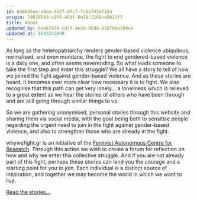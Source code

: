 ```yaml
---
id: 048835ae-a9ee-4b27-9fcf-7c0b743df42a
origin: 79838543-c1f8-46df-9a19-3169ca9b11f7
title: About
updated_by: bda87674-cd7f-4e3d-8598-650708e299ee
updated_at: 1643242840
---
```

As long as the heteropatriarchy renders gender-based violence ubiquitous, normalised, and even mundane, the fight to end gendered-based violence is a daily one, and often seems neverending. So what leads someone to take the first step and enter this struggle? We all have a story to tell of how we joined the fight against gender-based violence. And as these stories are heard, it becomes ever more clear how necessary it is to fight. We also recognise that this path can get very lonely... a loneliness which is relieved to a great extent as we hear the stories of others who have been through and are still going through similar things to us.

So we are gathering anonymised, personal stories through this website and sharing them via social media, with the goal being both to sensitise people regarding the urgent need to join in the fight against gender-based violence, and also to strengthen those who are already in the fight.

whywefight.gr is an initiative of the [Feminist Autonomous Centre for Research](http://feministresearch.org). Through this action we wish to create a forum for reflection on how and why we enter this collective struggle. And if you are not already part of this fight, perhaps these stories can lend you the courage and a starting point for you to join. Each individual is a distinct source of inspiration, and together we may become the world in which we want to live.

[Read the stories...](stories)
